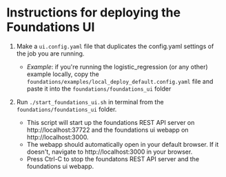# Instructions for deploying the Foundations UI
1. Make a ```ui.config.yaml``` file that duplicates the config.yaml settings of the job you are running.

   - *Example*: if you're running the logistic_regression (or any other) example locally, copy the ```foundations/examples/local_deploy_default.config.yaml``` file and paste it into the ```foundations/foundations_ui``` folder

2. Run ```./start_foundations_ui.sh``` in terminal from the ```foundations/foundations_ui``` folder. 

    - This script will start up the foundations REST API server on http://localhost:37722 and the foundations ui webapp on http://localhost:3000.  
    - The webapp should automatically open in your default browser. If it doesn't, navigate to http://localhost:3000 in your browser.   
    - Press Ctrl-C to stop the foundatons REST API server and the foundations ui webapp.   
